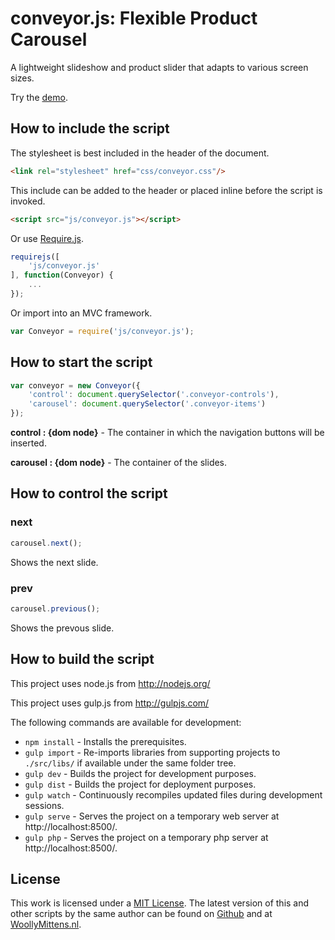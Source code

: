 # conveyor.js: Flexible Product Carousel

A lightweight slideshow and product slider that adapts to various screen sizes.

Try the <a href="http://www.woollymittens.nl/default.php?url=useful-conveyor">demo</a>.

## How to include the script

The stylesheet is best included in the header of the document.

```html
<link rel="stylesheet" href="css/conveyor.css"/>
```

This include can be added to the header or placed inline before the script is invoked.

```html
<script src="js/conveyor.js"></script>
```

Or use [Require.js](https://requirejs.org/).

```js
requirejs([
	'js/conveyor.js'
], function(Conveyor) {
	...
});
```

Or import into an MVC framework.

```js
var Conveyor = require('js/conveyor.js');
```

## How to start the script

```javascript
var conveyor = new Conveyor({
	'control': document.querySelector('.conveyor-controls'),
	'carousel': document.querySelector('.conveyor-items')
});
```

**control : {dom node}** - The container in which the navigation buttons will be inserted.

**carousel : {dom node}** - The container of the slides.

## How to control the script

### next

```javascript
carousel.next();
```

Shows the next slide.

### prev

```javascript
carousel.previous();
```

Shows the prevous slide.

## How to build the script

This project uses node.js from http://nodejs.org/

This project uses gulp.js from http://gulpjs.com/

The following commands are available for development:
+ `npm install` - Installs the prerequisites.
+ `gulp import` - Re-imports libraries from supporting projects to `./src/libs/` if available under the same folder tree.
+ `gulp dev` - Builds the project for development purposes.
+ `gulp dist` - Builds the project for deployment purposes.
+ `gulp watch` - Continuously recompiles updated files during development sessions.
+ `gulp serve` - Serves the project on a temporary web server at http://localhost:8500/.
+ `gulp php` - Serves the project on a temporary php server at http://localhost:8500/.

## License

This work is licensed under a [MIT License](https://opensource.org/licenses/MIT). The latest version of this and other scripts by the same author can be found on [Github](https://github.com/WoollyMittens) and at [WoollyMittens.nl](https://www.woollymittens.nl/).
